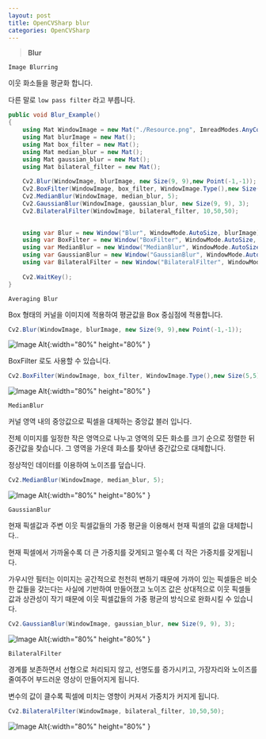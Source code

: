 ```yaml
---
layout: post
title: OpenCVSharp blur
categories: OpenCVSharp
---
```


> **Blur**



`Image Blurring`

이웃 화소들을 평균화 합니다.

 다른 말로 `low pass filter` 라고 부릅니다.



```C#
public void Blur_Example()
{
	using Mat WindowImage = new Mat("./Resource.png", ImreadModes.AnyColor);
	using Mat blurImage = new Mat();
	using Mat box_filter = new Mat();
	using Mat median_blur = new Mat();
	using Mat gaussian_blur = new Mat();
	using Mat bilateral_filter = new Mat();
    
	Cv2.Blur(WindowImage, blurImage, new Size(9, 9),new Point(-1,-1));
	Cv2.BoxFilter(WindowImage, box_filter, WindowImage.Type(),new Size(5,5));
	Cv2.MedianBlur(WindowImage, median_blur, 5);
	Cv2.GaussianBlur(WindowImage, gaussian_blur, new Size(9, 9), 3);
	Cv2.BilateralFilter(WindowImage, bilateral_filter, 10,50,50);
	

	using var Blur = new Window("Blur", WindowMode.AutoSize, blurImage);
	using var BoxFilter = new Window("BoxFilter", WindowMode.AutoSize, box_filter);
	using var MedianBlur = new Window("MedianBlur", WindowMode.AutoSize, median_blur);
	using var GaussianBlur = new Window("GaussianBlur", WindowMode.AutoSize, gaussian_blur);
	using var BilateralFilter = new Window("BilateralFilter", WindowMode.AutoSize, bilateral_filter);
	
	Cv2.WaitKey();
}
```



`Averaging Blur`

Box 형태의 커널을 이미지에 적용하여 평균값을 Box 중심점에 적용합니다.

```C#
Cv2.Blur(WindowImage, blurImage, new Size(9, 9),new Point(-1,-1));
```

 ![Image Alt ]({{site.url}}/images/2020-03-21-1/Blur.png ){:width="80%" height="80%" }



BoxFilter 로도 사용할 수 있습니다.

```C#
Cv2.BoxFilter(WindowImage, box_filter, WindowImage.Type(),new Size(5,5));
```

 ![Image Alt ]({{site.url}}/images/2020-03-21-1/BoxFilter.png ){:width="80%" height="80%" }



`MedianBlur`

커널 영역 내의 중앙값으로 픽셀을 대체하는 중앙값 블러 입니다.

전체 이미지를 일정한 작은 영역으로 나누고 영역의 모든 화소를 크기 순으로 정렬한 뒤 중간값을 찾습니다. 그 영역을 가운데 화소를 찾아낸 중간값으로 대체합니다.

정상적인 데이터를 이용하여 노이즈를 덮습니다.

```C#
Cv2.MedianBlur(WindowImage, median_blur, 5);
```

 ![Image Alt ]({{site.url}}/images/2020-03-21-1/MedianBlur.png ){:width="80%" height="80%" }



`GaussianBlur`

현재 픽셀값과 주변 이웃 픽셀값들의 가중 평균을 이용해서 현재 픽셀의 값을 대체합니다..

현재 픽셀에서 가까울수록 더 큰 가중치를 갖게되고 멀수록 더 작은 가중치를 갖게됩니다.

가우시안 필터는 이미지는 공간적으로 천천히 변하기 때문에 가까이 있는 픽셀들은 비슷한 값들을 갖는다는 사실에 기반하여 만들어졌고 노이즈 값은 상대적으로 이웃 픽셀들 값과 상관성이 작기 때문에 이웃 픽셀값들의 가중 평균의 방식으로 완화시킬 수 있습니다.

```c#
Cv2.GaussianBlur(WindowImage, gaussian_blur, new Size(9, 9), 3);
```

 ![Image Alt ]({{site.url}}/images/2020-03-21-1/GaussianBlur.png ){:width="80%" height="80%" }



`BilateralFilter`

경계를 보존하면서 선형으로 처리되지 않고, 선명도를 증가시키고, 가장자리와 노이즈를 줄여주어 부드러운 영상이 만들어지게 됩니다.

변수의 값이 클수록 픽셀에 미치는 영향이 커져서 가중치가 커지게 됩니다.

```c#
Cv2.BilateralFilter(WindowImage, bilateral_filter, 10,50,50);
```

 ![Image Alt ]({{site.url}}/images/2020-03-21-1/BilateralFilter.png ){:width="80%" height="80%" }